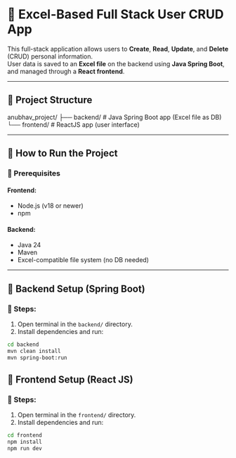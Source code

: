 # 🧾 Excel-Based Full Stack User CRUD App

This full-stack application allows users to **Create**, **Read**, **Update**, and **Delete** (CRUD) personal information.  
User data is saved to an **Excel file** on the backend using **Java Spring Boot**, and managed through a **React frontend**.

---

## 📁 Project Structure

anubhav_project/
├── backend/ # Java Spring Boot app (Excel file as DB)
└── frontend/ # ReactJS app (user interface)


---

## 🚀 How to Run the Project

### 🧩 Prerequisites

#### Frontend:
- Node.js (v18 or newer)
- npm

#### Backend:
- Java 24
- Maven
- Excel-compatible file system (no DB needed)

---

## 🧱 Backend Setup (Spring Boot)

### 🔧 Steps:

1. Open terminal in the `backend/` directory.
2. Install dependencies and run:

```bash
cd backend
mvn clean install
mvn spring-boot:run
```


## 🧱 Frontend Setup (React JS)

### 🔧 Steps:

1. Open terminal in the `frontend/` directory.
2. Install dependencies and run:

```bash
cd frontend
npm install
npm run dev
```
